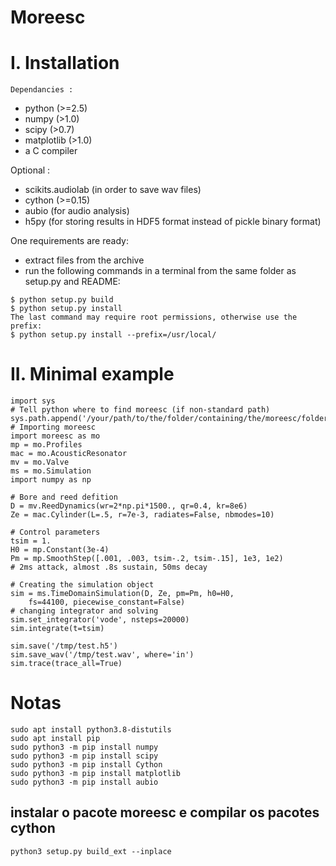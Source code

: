 # Moreesc

# I. Installation
    Dependancies :
- python (>=2.5)
- numpy (>1.0)
- scipy (>0.7)
- matplotlib (>1.0)
- a C compiler

Optional :
- scikits.audiolab (in order to save wav files)
- cython (>=0.15)
- aubio (for audio analysis)
- h5py (for storing results in HDF5 format instead of pickle binary format)
    
One requirements are ready:
- extract files from the archive
- run the following commands in a terminal from the same folder as setup.py and README:

```
$ python setup.py build
$ python setup.py install
The last command may require root permissions, otherwise use the prefix:
$ python setup.py install --prefix=/usr/local/
```

# II. Minimal example


```
import sys
# Tell python where to find moreesc (if non-standard path)
sys.path.append('/your/path/to/the/folder/containing/the/moreesc/folder')
# Importing moreesc
import moreesc as mo
mp = mo.Profiles
mac = mo.AcousticResonator
mv = mo.Valve
ms = mo.Simulation
import numpy as np

# Bore and reed defition
D = mv.ReedDynamics(wr=2*np.pi*1500., qr=0.4, kr=8e6)
Ze = mac.Cylinder(L=.5, r=7e-3, radiates=False, nbmodes=10)

# Control parameters
tsim = 1.
H0 = mp.Constant(3e-4)
Pm = mp.SmoothStep([.001, .003, tsim-.2, tsim-.15], 1e3, 1e2)
# 2ms attack, almost .8s sustain, 50ms decay

# Creating the simulation object
sim = ms.TimeDomainSimulation(D, Ze, pm=Pm, h0=H0, 
    fs=44100, piecewise_constant=False)
# changing integrator and solving 
sim.set_integrator('vode', nsteps=20000)
sim.integrate(t=tsim)

sim.save('/tmp/test.h5')
sim.save_wav('/tmp/test.wav', where='in')
sim.trace(trace_all=True)
```

# Notas

```
sudo apt install python3.8-distutils
sudo apt install pip
sudo python3 -m pip install numpy
sudo python3 -m pip install scipy
sudo python3 -m pip install Cython
sudo python3 -m pip install matplotlib
sudo python3 -m pip install aubio
```

## instalar o pacote moreesc e compilar os pacotes cython


```
python3 setup.py build_ext --inplace
```
